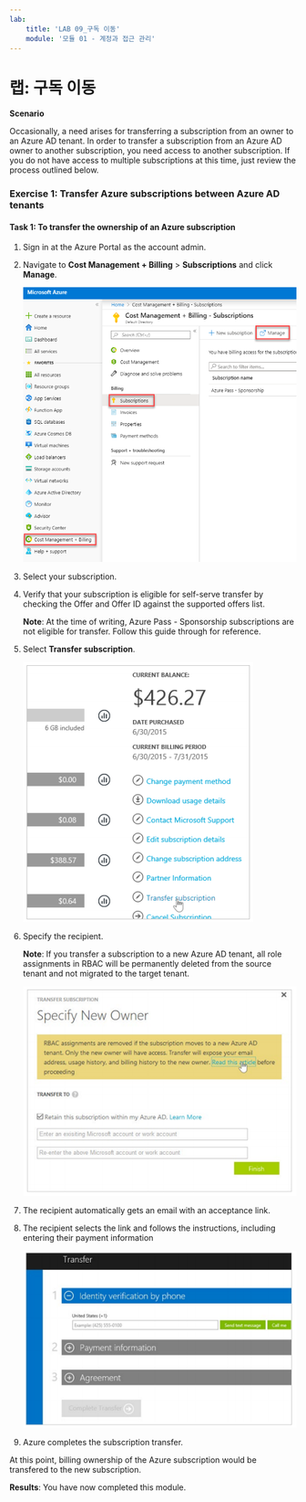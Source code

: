 ```yaml
---
lab:
    title: 'LAB 09_구독 이동'
    module: '모듈 01 - 계정과 접근 관리'
---
```


# 랩: 구독 이동

**Scenario**

Occasionally, a need arises for transferring a subscription from an owner to an Azure AD tenant. In order to transfer a subscription from an Azure AD owner to another subscription, you need access to another subscription. If you do not have access to multiple subscriptions at this time, just review the process outlined below.


### Exercise 1: Transfer Azure subscriptions between Azure AD tenants

#### Task 1: To transfer the ownership of an Azure subscription

1.  Sign in at the Azure Portal as the account admin.

1.  Navigate to **Cost Management + Billing** > **Subscriptions** and click **Manage**.

     ![Screenshot](../Media/Module-1/24542a01-fb8a-465d-bebf-d5e0d106f56c.png)

2.  Select your subscription.

3.  Verify that your subscription is eligible for self-serve transfer by checking the Offer and Offer ID against the supported offers list.

    **Note**: At the time of writing, Azure Pass - Sponsorship subscriptions are not eligible for transfer.  Follow this guide through for reference.


4.  Select **Transfer subscription**.

     ![Screenshot](../Media/Module-1/6a745f4e-2bc3-4655-8692-65b4f8e6aeed.png)

5.  Specify the recipient.

    **Note**: If you transfer a subscription to a new Azure AD tenant, all role assignments in RBAC will be permanently deleted from the source tenant and not migrated to the target tenant.


     ![Screenshot](../Media/Module-1/077262ca-0d4d-43d6-bb9e-3580912a8589.png)

6.  The recipient automatically gets an email with an acceptance link.
7.  The recipient selects the link and follows the instructions, including entering their payment information

     ![Screenshot](../Media/Module-1/a72dc585-b813-4823-9370-00e92b0b8f00.png)

8.  Azure completes the subscription transfer.

 At this point, billing ownership of the Azure subscription would be transfered to the new subscription.


**Results**: You have now completed this module.
